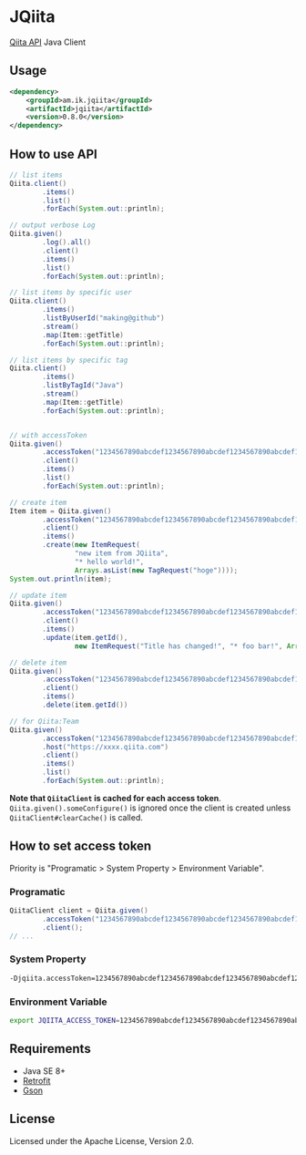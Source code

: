 # JQiita

[Qiita API](http://qiita.com/api/v2/docs) Java Client

## Usage

``` xml
<dependency>
    <groupId>am.ik.jqiita</groupId>
    <artifactId>jqiita</artifactId>
    <version>0.8.0</version>
</dependency>
```

## How to use API

``` java
// list items
Qiita.client()
        .items()
        .list()
        .forEach(System.out::println);

// output verbose Log
Qiita.given()
        .log().all()
        .client()
        .items()
        .list()
        .forEach(System.out::println);

// list items by specific user
Qiita.client()
        .items()
        .listByUserId("making@github")
        .stream()
        .map(Item::getTitle)
        .forEach(System.out::println);

// list items by specific tag
Qiita.client()
        .items()
        .listByTagId("Java")
        .stream()
        .map(Item::getTitle)
        .forEach(System.out::println);


// with accessToken
Qiita.given()
        .accessToken("1234567890abcdef1234567890abcdef1234567890abcdef1234567890abcd")
        .client()
        .items()
        .list()
        .forEach(System.out::println);

// create item
Item item = Qiita.given()
        .accessToken("1234567890abcdef1234567890abcdef1234567890abcdef1234567890abcd")
        .client()
        .items()
        .create(new ItemRequest(
                "new item from JQiita",
                "* hello world!",
                Arrays.asList(new TagRequest("hoge"))));
System.out.println(item);

// update item
Qiita.given()
        .accessToken("1234567890abcdef1234567890abcdef1234567890abcdef1234567890abcd")
        .client()
        .items()
        .update(item.getId(),
                new ItemRequest("Title has changed!", "* foo bar!", Arrays.asList(new TagRequest("hoge"))));

// delete item
Qiita.given()
        .accessToken("1234567890abcdef1234567890abcdef1234567890abcdef1234567890abcd")
        .client()
        .items()
        .delete(item.getId())

// for Qiita:Team
Qiita.given()
        .accessToken("1234567890abcdef1234567890abcdef1234567890abcdef1234567890abcd")
        .host("https://xxxx.qiita.com")
        .client()
        .items()
        .list()
        .forEach(System.out::println);
```

**Note that `QiitaClient` is cached for each access token**. `Qiita.given().someConfigure()` is ignored once the client is created unless `QiitaClient#clearCache()` is called.

## How to set access token

Priority is "Programatic > System Property > Environment Variable".

### Programatic

``` java
QiitaClient client = Qiita.given()
        .accessToken("1234567890abcdef1234567890abcdef1234567890abcdef1234567890abcd")
        .client();
// ...
```

### System Property

``` bash
-Djqiita.accessToken=1234567890abcdef1234567890abcdef1234567890abcdef1234567890abcd
```

### Environment Variable

``` bash
export JQIITA_ACCESS_TOKEN=1234567890abcdef1234567890abcdef1234567890abcdef1234567890abcd
```


## Requirements

* Java SE 8+
* [Retrofit](http://square.github.io/retrofit/)
* [Gson](https://code.google.com/p/google-gson/)

## License

Licensed under the Apache License, Version 2.0.